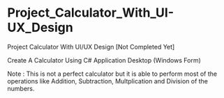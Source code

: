 # Project_Calculator_With_UI-UX_Design
Project Calculator With UI/UX Design [Not Completed Yet]

Create A Calculator Using C# Application Desktop (Windows Form)

Note : This is not a perfect calculator but it is able to perform most of the operations like Addition, Subtraction, Multplication and Division of the numbers.
